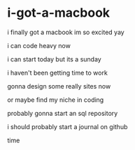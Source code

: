 # i-got-a-macbook

i finally got a macbook im so excited yay

i can code heavy now

i can start today but its a sunday

i haven't been getting time to work

gonna design some really sites now

or maybe find my niche in coding

probably gonna start an sql repository

i should probably start a journal on github

time